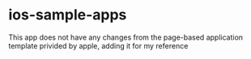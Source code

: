 # ios-sample-apps
This app does not have any changes from the page-based application template privided by apple, adding it for my reference 

